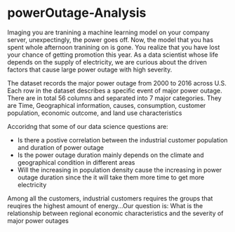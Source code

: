 # powerOutage-Analysis

Imaging you are tranining a machine learning model on your company server, unexpectingly, the power goes off. Now, the model that you has spent whole afternoon tranining on is gone. You realize that you have lost your chance of getting promotion this year. As a data scientist whose life depends on the supply of electricity, we are curious about the driven factors that cause large power outage with high severity.

The dataset records the major power outage from 2000 to 2016 across U.S. Each row in the dataset describes a specific event of major power outage. There are in total 56 columns and separated into 7 major categories. They are Time, Geographical information, causes, consumption, customer population, economic outcome, and land use characteristics

Accoridng that some of our data science questions are:
- Is there a postive correlation between the industrial customer population and duration of power outage
- Is the power outage duration mainly depends on the climate and geographical condition in different areas
- Will the increasing in population density cause the increasing in power outage duration since the it will take them more time to get more electricity

Among all the customers, industrial customers requires the groups that reuqires the highest amount of energy...Our question is: What is the relationship between regional economic characteristics and the severity of major power outages 